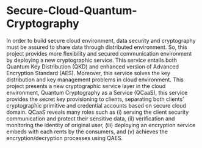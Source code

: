 # Secure-Cloud-Quantum-Cryptography
  In order to build secure cloud environment, data security and cryptography must be assured to share data through distributed environment. So, this project provides more flexibility and secured communication environment by deploying a new cryptographic service. This service entails both Quantum Key Distribution (QKD) and enhanced version of Advanced Encryption Standard (AES). Moreover, this service solves the key distribution and key management problems in cloud environment.   This project presents a new cryptographic service layer in the cloud environment, Quantum Cryptography as a Service (QCaaS), this service provides the secret key provisioning to  clients, separating both clients’ cryptographic primitive and credential accounts based on secure cloud domain.   QCaaS reveals many roles such as (i) serving the client security communication and protect their sensitive data, (ii) verification and monitoring the identity of original user, (iii) deploying an encryption service embeds with each rents by the consumers, and (v) achieves the encryption/decryption processes using QAES.
